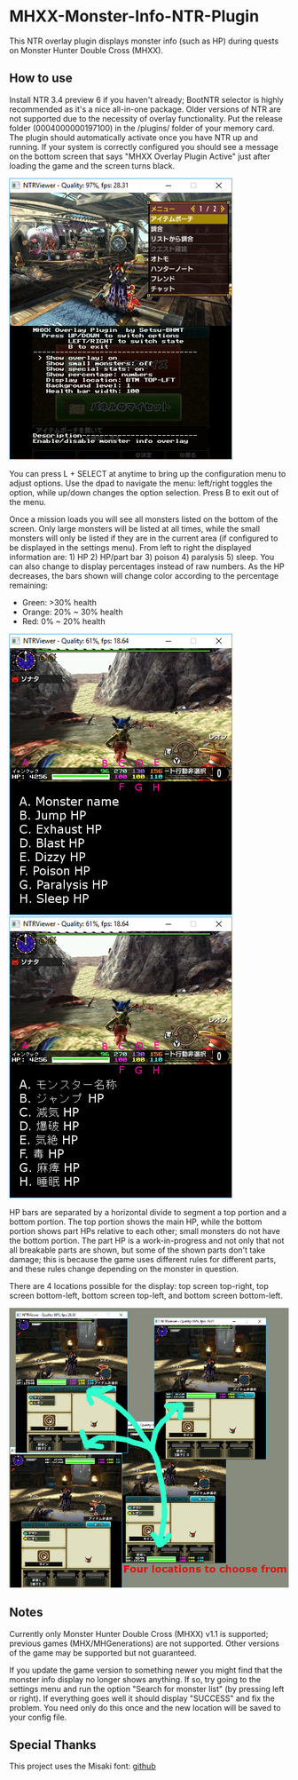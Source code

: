 # MHXX-Monster-Info-NTR-Plugin

This NTR overlay plugin displays monster info (such as HP) during quests on Monster Hunter Double Cross (MHXX).

## How to use

Install NTR 3.4 preview 6 if you haven't already; BootNTR selector is highly recommended as it's a nice all-in-one package. Older versions of NTR are not supported due to the necessity of overlay functionality. Put the release folder (0004000000197100) in the /plugins/ folder of your memory card. The plugin should automatically activate once you have NTR up and running. If your system is correctly configured you should see a message on the bottom screen that says "MHXX Overlay Plugin Active" just after loading the game and the screen turns black.

![menu](/menu.png?raw=true "menu")

You can press L + SELECT at anytime to bring up the configuration menu to adjust options. Use the dpad to navigate the menu: left/right toggles the option, while up/down changes the option selection. Press B to exit out of the menu.

Once a mission loads you will see all monsters listed on the bottom of the screen. Only large monsters will be listed at all times, while the small monsters will only be listed if they are in the current area (if configured to be displayed in the settings menu). From left to right the displayed information are: 1) HP 2) HP/part bar 3) poison 4) paralysis 5) sleep. You can also change to display percentages instead of raw numbers. As the HP decreases, the bars shown will change color according to the percentage remaining:
- Green: >30% health
- Orange: 20% ~ 30% health
- Red: 0% ~ 20% health

![legend](/special%20stats%20english.png?raw=true "legend")
![legend2](/special%20stats%20japanese.png?raw=true "legend2")

HP bars are separated by a horizontal divide to segment a top portion and a bottom portion. The top portion shows the main HP, while the bottom portion shows part HPs relative to each other; small monsters do not have the bottom portion. The part HP is a work-in-progress and not only that not all breakable parts are shown, but some of the shown parts don't take damage; this is because the game uses different rules for different parts, and these rules change depending on the monster in question. 

There are 4 locations possible for the display: top screen top-right, top screen bottom-left, bottom screen top-left, and bottom screen bottom-left.

![4locations](/4locations.png?raw=true "4locations")

## Notes

Currently only Monster Hunter Double Cross (MHXX) v1.1 is supported; previous games (MHX/MHGenerations) are not supported. Other versions of the game may be supported but not guaranteed.

If you update the game version to something newer you might find that the monster info display no longer shows anything. If so, try going to the settings menu and run the option "Search for monster list" (by pressing left or right). If everything goes well it should display "SUCCESS" and fix the problem. You need only do this once and the new location will be saved to your config file.

## Special Thanks

This project uses the Misaki font: [github](https://github.com/emutyworks/8x8DotJPFont)
